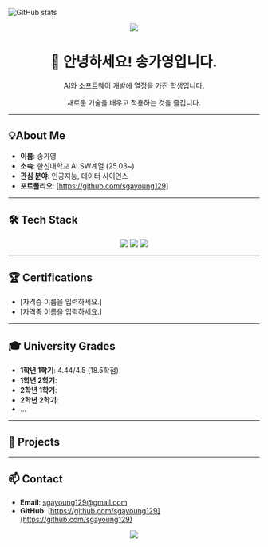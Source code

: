 ![GitHub stats](https://github-readme-stats.vercel.app/api?username=sgayoung129&show_icons=true&theme=default)
<div align="center">
  <a href="https://github.com/sgayoung129">
    <img src="https://capsule-render.vercel.app/api?type=waving&color=B2CCFF&height=200&section=header&text=송가영%20profile&fontSize=65&fontColor=navy" />
  </a>
</div>

<div align="center">
  
  <h1>👋 안녕하세요! 송가영입니다.</h1>
  
  <p>AI와 소프트웨어 개발에 열정을 가진 학생입니다.</p>
  <p>새로운 기술을 배우고 적용하는 것을 즐깁니다.</p>
  
</div>

---


## 💡About Me
- **이름**: 송가영
- **소속**: 한신대학교 AI.SW계열 (25.03~)
- **관심 분야**: 인공지능, 데이터 사이언스
- **포트폴리오**: [https://github.com/sgayoung129]

---
<p align="center">

## 🛠️ Tech Stack

<div align="center">

  <!-- 배우고 있거나 사용할 수 있는 기술 아이콘을 추가하세요. -->
  <!-- 예시: https://github.com/devicons/devicon/tree/master/icons -->
  
  <img src="https://img.shields.io/badge/C-A8B9CC?style=for-the-badge&logo=c&logoColor=white">
  <img src="https://img.shields.io/badge/Python-3776AB?style=for-the-badge&logo=python&logoColor=white"> 
  <img src="https://img.shields.io/badge/JavaScript-F7DF1E?style=for-the-badge&logo=javascript&logoColor=black">
  <!-- <img src="https://img.shields.io/badge/React-61DAFB?style=for-the-badge&logo=react&logoColor=black"> -->
  <!-- <img src="https://img.shields.io/badge/Node.js-339933?style=for-the-badge&logo=Node.js&logoColor=white"> -->
  
</div>

---
## 🏆 Certifications

- [자격증 이름을 입력하세요.]
- [자격증 이름을 입력하세요.]

---
## 🎓 University Grades

- **1학년 1학기**: 4.44/4.5 (18.5학점)
- **1학년 2학기**:
- **2학년 1학기**: 
- **2학년 2학기**: 
- ...

---
## 🚀 Projects
---
## 📫 Contact

- **Email**: sgayoung129@gmail.com
- **GitHub**: [https://github.com/sgayoung129](https://github.com/sgayoung129)

<div align="center">
  <img src="https://capsule-render.vercel.app/api?type=waving&color=B2CCFF&height=100&section=footer"/>
</div>
